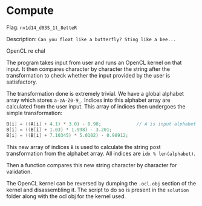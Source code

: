 # Compute

Flag: `nv1d14_d03S_1t_8etteR`

Description: `Can you float like a butterfly? Sting like a bee...`

OpenCL re chal

The program takes input from user and runs an OpenCL kernel on that input. It then compares character by character the string after the transformation to check whether the input provided by the user is satisfactory.

The transformation done is extremely trivial. We have a global alphabet array which stores `a-zA-Z0-9_`. Indices into this alphabet array are calculated from the user input. This array of indices then undergoes the simple transformation:

```c
B[i] = ((A[i] + 4.1) * 3.0) - 8.98;             // A is input alphabet index int array
B[i] = ((B[i] + 1.03) * 1.998) - 3.201;
B[i] = ((B[i] + 7.10345) * 5.0102) - 0.98912;
```

This new array of indices `B` is used to calculate the string post transformation from the alphabet array. All indices are `idx % len(alphabet)`.

Then a function compares this new string character by character for validation.

The OpenCL kernel can be reversed by dumping the `.ocl.obj` section of the kernel and disassembling it. The script to do so is present in the `solution` folder along with the ocl obj for the kernel used.
